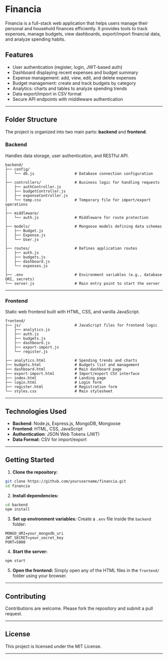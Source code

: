 # Financia

Financia is a full-stack web application that helps users manage their personal and household finances efficiently. It provides tools to track expenses, manage budgets, view dashboards, export/import financial data, and analyze spending habits.

## Features

* User authentication (register, login, JWT-based auth)
* Dashboard displaying recent expenses and budget summary
* Expense management: add, view, edit, and delete expenses
* Budget management: create and track budgets by category
* Analytics: charts and tables to analyze spending trends
* Data export/import in CSV format
* Secure API endpoints with middleware authentication

---

## Folder Structure

The project is organized into two main parts: **backend** and **frontend**.

### Backend

Handles data storage, user authentication, and RESTful API.

```
backend/
├── config/
│   └── db.js                  # Database connection configuration
│
├── controllers/               # Business logic for handling requests
│   ├── authController.js
│   ├── budgetController.js
│   ├── expenseController.js
│   └── temp.csv               # Temporary file for import/export operations
│
├── middleware/
│   └── auth.js                # Middleware for route protection
│
├── models/                    # Mongoose models defining data schemas
│   ├── Budget.js
│   ├── Expense.js
│   └── User.js
│
├── routes/                    # Defines application routes
│   ├── auth.js
│   ├── budgets.js
│   ├── dashboard.js
│   └── expenses.js
│
├── .env                       # Environment variables (e.g., database URI, secrets)
└── server.js                  # Main entry point to start the server
```

---

### Frontend

Static web frontend built with HTML, CSS, and vanilla JavaScript.

```
frontend/
├── js/                        # JavaScript files for frontend logic
│   ├── analytics.js
│   ├── auth.js
│   ├── budgets.js
│   ├── dashboard.js
│   ├── export-import.js
│   └── register.js
│
├── analytics.html             # Spending trends and charts
├── budgets.html               # Budgets list and management
├── dashboard.html             # Main dashboard page
├── export-import.html         # Import/export CSV interface
├── index.html                 # Landing page
├── login.html                 # Login form
├── register.html              # Registration form
└── styles.css                 # Main stylesheet
```

---

## Technologies Used

* **Backend**: Node.js, Express.js, MongoDB, Mongoose
* **Frontend**: HTML, CSS, JavaScript
* **Authentication**: JSON Web Tokens (JWT)
* **Data Format**: CSV for import/export

---

## Getting Started

1. **Clone the repository:**

```bash
git clone https://github.com/yourusername/financia.git
cd financia
```

2. **Install dependencies:**

```bash
cd backend
npm install
```

3. **Set up environment variables:**
   Create a `.env` file inside the `backend` folder:

```
MONGO_URI=your_mongodb_uri
JWT_SECRET=your_secret_key
PORT=5000
```

4. **Start the server:**

```bash
npm start
```

5. **Open the frontend:**
   Simply open any of the HTML files in the `frontend/` folder using your browser.

---

## Contributing

Contributions are welcome. Please fork the repository and submit a pull request.

---

## License

This project is licensed under the MIT License.

---
